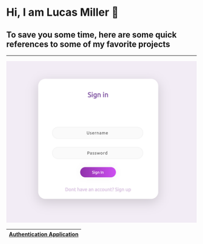 # Hi, I am Lucas Miller :wave:

## To save you some time, here are some quick references to some of my favorite projects

---

![image](https://github.com/Lucas171/login/blob/master/loginImage.png?raw=true)

| [Authentication Application](https://authentication-app21.herokuapp.com/) |
| :-----------------------------------------------------------------------: |

